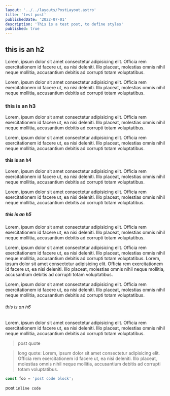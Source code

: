 ```yaml
---
layout: '../../layouts/PostLayout.astro'
title: 'test post'
publishedDate: '2022-07-01'
description: 'This is a test post, to define styles'
published: true
---
```


## this is an h2

Lorem, ipsum dolor sit amet consectetur adipisicing elit. Officia rem exercitationem id facere ut, ea nisi deleniti. Illo placeat, molestias omnis nihil neque mollitia, accusantium debitis ad corrupti totam voluptatibus.

Lorem, ipsum dolor sit amet consectetur adipisicing elit. Officia rem exercitationem id facere ut, ea nisi deleniti. Illo placeat, molestias omnis nihil neque mollitia, accusantium debitis ad corrupti totam voluptatibus.

### this is an h3

Lorem, ipsum dolor sit amet consectetur adipisicing elit. Officia rem exercitationem id facere ut, ea nisi deleniti. Illo placeat, molestias omnis nihil neque mollitia, accusantium debitis ad corrupti totam voluptatibus.

Lorem, ipsum dolor sit amet consectetur adipisicing elit. Officia rem exercitationem id facere ut, ea nisi deleniti. Illo placeat, molestias omnis nihil neque mollitia, accusantium debitis ad corrupti totam voluptatibus.

#### this is an h4

Lorem, ipsum dolor sit amet consectetur adipisicing elit. Officia rem exercitationem id facere ut, ea nisi deleniti. Illo placeat, molestias omnis nihil neque mollitia, accusantium debitis ad corrupti totam voluptatibus.

Lorem, ipsum dolor sit amet consectetur adipisicing elit. Officia rem exercitationem id facere ut, ea nisi deleniti. Illo placeat, molestias omnis nihil neque mollitia, accusantium debitis ad corrupti totam voluptatibus.

##### this is an h5

Lorem, ipsum dolor sit amet consectetur adipisicing elit. Officia rem exercitationem id facere ut, ea nisi deleniti. Illo placeat, molestias omnis nihil neque mollitia, accusantium debitis ad corrupti totam voluptatibus.

Lorem, ipsum dolor sit amet consectetur adipisicing elit. Officia rem exercitationem id facere ut, ea nisi deleniti. Illo placeat, molestias omnis nihil neque mollitia, accusantium debitis ad corrupti totam voluptatibus.
Lorem, ipsum dolor sit amet consectetur adipisicing elit. Officia rem exercitationem id facere ut, ea nisi deleniti. Illo placeat, molestias omnis nihil neque mollitia, accusantium debitis ad corrupti totam voluptatibus.

Lorem, ipsum dolor sit amet consectetur adipisicing elit. Officia rem exercitationem id facere ut, ea nisi deleniti. Illo placeat, molestias omnis nihil neque mollitia, accusantium debitis ad corrupti totam voluptatibus.

###### this is an h6

Lorem, ipsum dolor sit amet consectetur adipisicing elit. Officia rem exercitationem id facere ut, ea nisi deleniti. Illo placeat, molestias omnis nihil neque mollitia, accusantium debitis ad corrupti totam voluptatibus.

> post quote

> long quote: Lorem, ipsum dolor sit amet consectetur adipisicing elit. Officia rem exercitationem id facere ut, ea nisi deleniti. Illo placeat, molestias omnis nihil neque mollitia, accusantium debitis ad corrupti totam voluptatibus.

```ts
const foo = 'post code block';
```

post `inline code`
